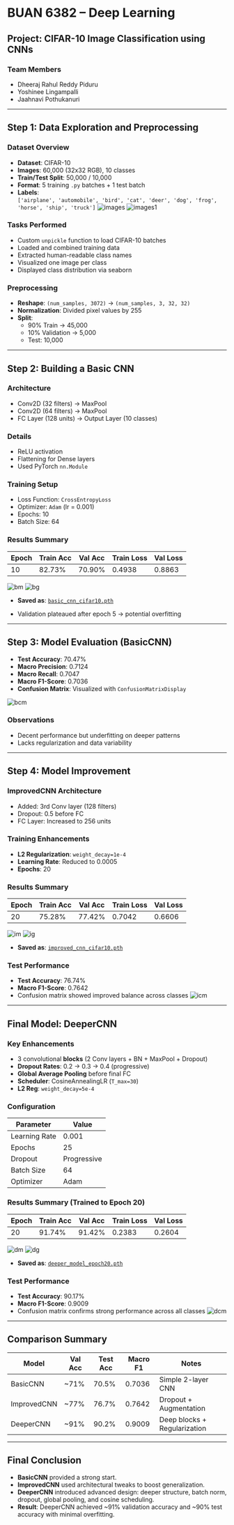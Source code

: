 # BUAN 6382 – Deep Learning  
## Project: CIFAR-10 Image Classification using CNNs

### **Team Members**
- Dheeraj Rahul Reddy Piduru
- Yoshinee Lingampalli 
- Jaahnavi Pothukanuri

---

## Step 1: Data Exploration and Preprocessing

### Dataset Overview
- **Dataset**: CIFAR-10  
- **Images**: 60,000 (32x32 RGB), 10 classes  
- **Train/Test Split**: 50,000 / 10,000  
- **Format**: 5 training `.py` batches + 1 test batch  
- **Labels**:  
  `['airplane', 'automobile', 'bird', 'cat', 'deer', 'dog', 'frog', 'horse', 'ship', 'truck']`
  ![images](assets/10images.jpg)
  ![images1](assets/distribution.jpg)

### Tasks Performed
- Custom `unpickle` function to load CIFAR-10 batches
- Loaded and combined training data
- Extracted human-readable class names
- Visualized one image per class  
- Displayed class distribution via seaborn

### Preprocessing
- **Reshape**: `(num_samples, 3072)` → `(num_samples, 3, 32, 32)`  
- **Normalization**: Divided pixel values by 255  
- **Split**:
  - 90% Train → 45,000  
  - 10% Validation → 5,000  
  - Test: 10,000  

---

## Step 2: Building a Basic CNN

### Architecture
- Conv2D (32 filters) → MaxPool  
- Conv2D (64 filters) → MaxPool  
- FC Layer (128 units) → Output Layer (10 classes)

### Details
- ReLU activation
- Flattening for Dense layers
- Used PyTorch `nn.Module`

### Training Setup
- Loss Function: `CrossEntropyLoss`  
- Optimizer: `Adam` (lr = 0.001)  
- Epochs: 10  
- Batch Size: 64

### Results Summary

| Epoch | Train Acc | Val Acc | Train Loss | Val Loss |
|-------|-----------|---------|------------|----------|
| 10    | 82.73%    | 70.90%  | 0.4938     | 0.8863   |

![bm](assets/bm.jpg)
![bg](assets/bg.jpg)
  
- **Saved as**: [`basic_cnn_cifar10.pth`](./assets/basic_cnn_cifar10.pth)

- Validation plateaued after epoch 5 → potential overfitting

---

## Step 3: Model Evaluation (BasicCNN)

- **Test Accuracy**: 70.47%  
- **Macro Precision**: 0.7124  
- **Macro Recall**: 0.7047  
- **Macro F1-Score**: 0.7036  
- **Confusion Matrix**: Visualized with `ConfusionMatrixDisplay`

![bcm](assets/bcm.jpg)


### Observations
- Decent performance but underfitting on deeper patterns
- Lacks regularization and data variability

---

## Step 4: Model Improvement

### ImprovedCNN Architecture
- Added: 3rd Conv layer (128 filters)
- Dropout: 0.5 before FC
- FC Layer: Increased to 256 units

### Training Enhancements
- **L2 Regularization**: `weight_decay=1e-4`
- **Learning Rate**: Reduced to 0.0005
- **Epochs**: 20

### Results Summary

| Epoch | Train Acc | Val Acc | Train Loss | Val Loss |
|-------|-----------|---------|------------|----------|
| 20    | 75.28%    | 77.42%  | 0.7042     | 0.6606   |

![im](assets/im.jpg)
![ig](assets/ig.jpg)

- **Saved as**: [`improved_cnn_cifar10.pth`](./assets/improved_cnn_cifar10.pth)

### Test Performance
- **Test Accuracy**: 76.74%  
- **Macro F1-Score**: 0.7642  
- Confusion matrix showed improved balance across classes
![icm](assets/icm.jpg)
---

## Final Model: DeeperCNN

### Key Enhancements
- 3 convolutional **blocks** (2 Conv layers + BN + MaxPool + Dropout)
- **Dropout Rates**: 0.2 → 0.3 → 0.4 (progressive)
- **Global Average Pooling** before final FC
- **Scheduler**: CosineAnnealingLR (`T_max=30`)
- **L2 Reg**: `weight_decay=5e-4`

### Configuration

| Parameter         | Value     |
|------------------|-----------|
| Learning Rate     | 0.001     |
| Epochs            | 25        |
| Dropout           | Progressive |
| Batch Size        | 64        |
| Optimizer         | Adam      |

### Results Summary (Trained to Epoch 20)

| Epoch | Train Acc | Val Acc | Train Loss | Val Loss |
|-------|-----------|---------|------------|----------|
| 20    | 91.74%    | 91.42%  | 0.2383     | 0.2604   |

![dm](assets/dm.jpg)
![dg](assets/dg.jpg)

- **Saved as**: [`deeper_model_epoch20.pth`](./assets/deeper_model_epoch20.pth)

### Test Performance
- **Test Accuracy**: 90.17%  
- **Macro F1-Score**: 0.9009  
- Confusion matrix confirms strong performance across all classes
![dcm](assets/dcm.jpg)

---

## Comparison Summary

| Model       | Val Acc | Test Acc | Macro F1 | Notes                         |
|-------------|---------|----------|-----------|-------------------------------|
| BasicCNN    | ~71%    | 70.5%    | 0.7036    | Simple 2-layer CNN            |
| ImprovedCNN | ~77%    | 76.7%    | 0.7642    | Dropout + Augmentation        |
| DeeperCNN   | ~91%    | 90.2%    | 0.9009    | Deep blocks + Regularization  |

---

## Final Conclusion

- **BasicCNN** provided a strong start.
- **ImprovedCNN** used architectural tweaks to boost generalization.
- **DeeperCNN** introduced advanced design: deeper structure, batch norm, dropout, global pooling, and cosine scheduling.
- **Result**: DeeperCNN achieved ~91% validation accuracy and ~90% test accuracy with minimal overfitting.

